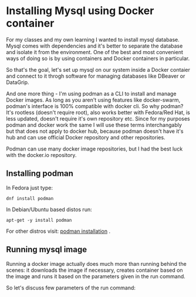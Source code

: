 <!--
.. title: Installing Mysql using Docker container
.. slug: installing-mysql-using-docker-container
.. date: 2022-05-23 07:42:32 UTC+02:00
.. tags: docker, podman, mysql
.. category: 
.. link: 
.. description: 
.. type: text
-->

# Installing Mysql using Docker container

For my classes and my own learning I wanted to install mysql database. Mysql comes with dependencies and it's better to separate the database and isolate it from the environment. One of the best and most convenient ways of doing so is by using containers and Docker containers in particular.

So that's the goal, let's set up mysql on our system inside a Docker contaier and connect to it throgh software for managing databases like DBeaver or DataGrip.

And one more thing - I'm using podman as a CLI to install and manage Docker images. As long as you aren't using features like docker-swarm, podman's interface is 100% compatible with docker cli. So why podman? It's rootless (doesn't require root), also works better with Fedora/Red Hat, is less updated, doesn't require it's own repository etc. Since for my purposes podman and docker work the same I will use these terms interchangably but that does not apply to docker hub, because podman doesn't have it's hub and can use official Docker repository and other repositories.

Podman can use many docker image repositories, but I had the best luck with the docker.io repository.

## Installing podman

In Fedora just type:

    dnf install podman
    
In Debian/Ubuntu based distos run:

    apt-get -y install podman

For other distros visit: [podman installation](https://podman.io/getting-started/installation) .

## Running mysql image

Running a docker image actually does much more than running behind the scenes: it downloads the image if necessary, creates container based on the image and runs it based on the parameters given in the run command.

So let's discuss few parameters of the run command:
    




